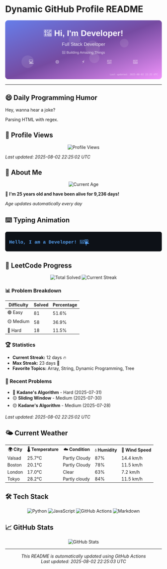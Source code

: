 # Dynamic GitHub Profile README

<!-- HEADER-START -->
<p align="center">
    <img src="./assets/header.svg" alt="Profile Header" />
</p>

---

<!-- HEADER-END -->

<!-- QUOTES-START -->
## 😄 Daily Programming Humor

Hey, wanna hear a joke?

Parsing HTML with regex.

<!-- QUOTES-END -->

<!-- VISITOR-COUNTER-START -->
## 👀 Profile Views

<p align="center">
    <img src="https://img.shields.io/badge/Profile%20Views-299-blue?style=for-the-badge&logo=eye&logoColor=white" alt="Profile Views">
</p>

*Last updated: 2025-08-02 22:25:02 UTC*

<!-- VISITOR-COUNTER-END -->

<!-- AGE-START -->
## 🎂 About Me

<p align="center">
    <img src="https://img.shields.io/badge/Age-25%20years%203%20months%2014%20days-brightgreen?style=for-the-badge&logo=calendar&logoColor=white" alt="Current Age">
</p>

**🌟 I'm 25 years old and have been alive for 9,236 days!**

*Age updates automatically every day*

<!-- AGE-END -->

<!-- TYPING-ANIMATION-START -->
## ⌨️ Typing Animation

<p align="center">
    <img src="./assets/typing_animation.svg" alt="Typing Animation" />
</p>

<!-- TYPING-ANIMATION-END -->

<!-- LEETCODE-START -->
## 🧩 LeetCode Progress

<p align="center">
    <img src="https://img.shields.io/badge/Total%20Solved-157-brightgreen?style=for-the-badge&logo=leetcode&logoColor=white" alt="Total Solved">
    <img src="https://img.shields.io/badge/Current%20Streak-12%20days-orange?style=for-the-badge&logo=fire&logoColor=white" alt="Current Streak">
</p>

### 📊 Problem Breakdown

| Difficulty | Solved | Percentage |
|------------|--------|------------|
| 🟢 Easy | 81 | 51.6% |
| 🟡 Medium | 58 | 36.9% |
| 🔴 Hard | 18 | 11.5% |

### 🏆 Statistics
- **Current Streak:** 12 days 🔥
- **Max Streak:** 23 days 🏅
- **Favorite Topics:** Array, String, Dynamic Programming, Tree

### 📝 Recent Problems
- 🔴 **Kadane's Algorithm** - Hard (2025-07-31)
- 🟡 **Sliding Window** - Medium (2025-07-30)
- 🟡 **Kadane's Algorithm** - Medium (2025-07-28)

*Last updated: 2025-08-02 22:25:02 UTC*

<!-- LEETCODE-END -->

<!-- WEATHER-START -->
## 🌤️ Current Weather

<table>
<tr>
    <th>🌍 City</th>
    <th>🌡️ Temperature</th>
    <th>☁️ Condition</th>
    <th>💧 Humidity</th>
    <th>💨 Wind Speed</th>
</tr>
<tr>
    <td>Valsad</td>
    <td>25.7°C</td>
    <td>Partly Cloudy</td>
    <td>87%</td>
    <td>14.4 km/h</td>
</tr>
<tr>
    <td>Boston</td>
    <td>20.1°C</td>
    <td>Partly Cloudy</td>
    <td>78%</td>
    <td>11.5 km/h</td>
</tr>
<tr>
    <td>London</td>
    <td>17.0°C</td>
    <td>Clear</td>
    <td>63%</td>
    <td>7.2 km/h</td>
</tr>
<tr>
    <td>Tokyo</td>
    <td>28.2°C</td>
    <td>Partly cloudy</td>
    <td>84%</td>
    <td>11.5 km/h</td>
</tr>
</table>
<!-- WEATHER-END -->

## 🛠️ Tech Stack

<p align="center">
    <img src="https://img.shields.io/badge/Python-3776AB?style=for-the-badge&logo=python&logoColor=white" alt="Python">
    <img src="https://img.shields.io/badge/JavaScript-F7DF1E?style=for-the-badge&logo=javascript&logoColor=black" alt="JavaScript">
    <img src="https://img.shields.io/badge/GitHub%20Actions-2088FF?style=for-the-badge&logo=github-actions&logoColor=white" alt="GitHub Actions">
    <img src="https://img.shields.io/badge/Markdown-000000?style=for-the-badge&logo=markdown&logoColor=white" alt="Markdown">
</p>

## 📈 GitHub Stats

<p align="center">
    <img src="https://github-readme-stats.vercel.app/api?username=ambicuity&show_icons=true&theme=radical" alt="GitHub Stats">
</p>

---

<p align="center">
    <i>This README is automatically updated using GitHub Actions</i><br>
    <i>Last updated: 2025-08-02 22:25:03 UTC</i>
</p>
